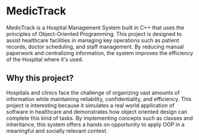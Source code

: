 # MedicTrack

MedicTrack is a Hospital Management System built in C++ that uses the principles of Object-Oriented Programming. This project is designed to assist healthcare facilities in managing key operations such as patient records, doctor scheduling, and staff management. By reducing manual paperwork and centralizing information, the system improves the efficiency of the Hospital where it's used.

## Why this project? 
Hospitals and clinics face the challenge of organizing vast amounts of information while maintaining reliability, confidentiality, and efficiency. This project is interesting because it simulates a real world application of software in healthcare and demonstrates how object oriented design can complete this kind of tasks. By implementing concepts such as classes and inheritance, this system offers a hands on opportunity to apply OOP in a meaningful and socially relevant context.

